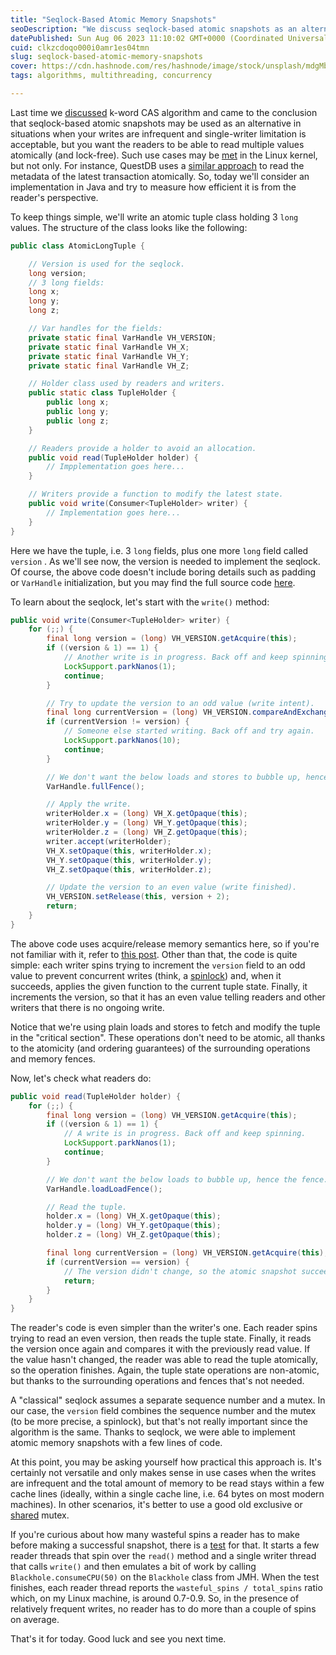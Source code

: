 ```yaml
---
title: "Seqlock-Based Atomic Memory Snapshots"
seoDescription: "We discuss seqlock-based atomic snapshots as an alternative k-word CAS algorithm in situations when your writes are infrequent and single-writer limitation"
datePublished: Sun Aug 06 2023 11:10:02 GMT+0000 (Coordinated Universal Time)
cuid: clkzcdoqo000i0amr1es04tmn
slug: seqlock-based-atomic-memory-snapshots
cover: https://cdn.hashnode.com/res/hashnode/image/stock/unsplash/mdgMbYfFlSA/upload/dca4ca8fa58a9751367c20813364de08.jpeg
tags: algorithms, multithreading, concurrency

---
```


Last time we [discussed](https://puzpuzpuz.dev/a-few-thoughts-on-k-word-cas) k-word CAS algorithm and came to the conclusion that seqlock-based atomic snapshots may be used as an alternative in situations when your writes are infrequent and single-writer limitation is acceptable, but you want the readers to be able to read multiple values atomically (and lock-free). Such use cases may be [met](https://en.wikipedia.org/wiki/Seqlock) in the Linux kernel, but not only. For instance, QuestDB uses a [similar approach](https://github.com/questdb/questdb/blob/0fd8581f6a3ee98a0117cf620d48fa55d7d16c76/core/src/main/java/io/questdb/cairo/TxReader.java#L392-L428) to read the metadata of the latest transaction atomically. So, today we'll consider an implementation in Java and try to measure how efficient it is from the reader's perspective.

To keep things simple, we'll write an atomic tuple class holding 3 `long` values. The structure of the class looks like the following:

```java
public class AtomicLongTuple {

    // Version is used for the seqlock.
    long version;
    // 3 long fields:
    long x;
    long y;
    long z;

    // Var handles for the fields:
    private static final VarHandle VH_VERSION;
    private static final VarHandle VH_X;
    private static final VarHandle VH_Y;
    private static final VarHandle VH_Z;

    // Holder class used by readers and writers.
    public static class TupleHolder {
        public long x;
        public long y;
        public long z;
    }

    // Readers provide a holder to avoid an allocation.
    public void read(TupleHolder holder) {
        // Impplementation goes here...
    }

    // Writers provide a function to modify the latest state.
    public void write(Consumer<TupleHolder> writer) {
        // Implementation goes here...
    }
}
```

Here we have the tuple, i.e. 3 `long` fields, plus one more `long` field called `version` . As we'll see now, the version is needed to implement the seqlock. Of course, the above code doesn't include boring details such as padding or `VarHandle` initialization, but you may find the full source code [here](https://github.com/puzpuzpuz/java-concurrency-samples/blob/e180af67323b324e2d69f8cce422e1d9b618b2c6/src/main/java/io/puzpuzpuz/atomic/AtomicLongTuple.java).

To learn about the seqlock, let's start with the `write()` method:

```java
public void write(Consumer<TupleHolder> writer) {
    for (;;) {
        final long version = (long) VH_VERSION.getAcquire(this);
        if ((version & 1) == 1) {
            // Another write is in progress. Back off and keep spinning.
            LockSupport.parkNanos(1);
            continue;
        }

        // Try to update the version to an odd value (write intent).
        final long currentVersion = (long) VH_VERSION.compareAndExchangeRelease(this, version, version + 1);
        if (currentVersion != version) {
            // Someone else started writing. Back off and try again.
            LockSupport.parkNanos(10);
            continue;
        }

        // We don't want the below loads and stores to bubble up, hence the fence.
        VarHandle.fullFence();

        // Apply the write.
        writerHolder.x = (long) VH_X.getOpaque(this);
        writerHolder.y = (long) VH_Y.getOpaque(this);
        writerHolder.z = (long) VH_Z.getOpaque(this);
        writer.accept(writerHolder);
        VH_X.setOpaque(this, writerHolder.x);
        VH_Y.setOpaque(this, writerHolder.y);
        VH_Z.setOpaque(this, writerHolder.z);

        // Update the version to an even value (write finished).
        VH_VERSION.setRelease(this, version + 2);
        return;
    }
}
```

The above code uses acquire/release memory semantics here, so if you're not familiar with it, refer to [this post](https://puzpuzpuz.dev/using-acquirerelease-semantics-in-java-atomics-for-fun-and-profit). Other than that, the code is quite simple: each writer spins trying to increment the `version` field to an odd value to prevent concurrent writes (think, a [spinlock](https://puzpuzpuz.dev/benchmarking-non-shared-locks-in-java)) and, when it succeeds, applies the given function to the current tuple state. Finally, it increments the version, so that it has an even value telling readers and other writers that there is no ongoing write.

Notice that we're using plain loads and stores to fetch and modify the tuple in the "critical section". These operations don't need to be atomic, all thanks to the atomicity (and ordering guarantees) of the surrounding operations and memory fences.

Now, let's check what readers do:

```java
public void read(TupleHolder holder) {
    for (;;) {
        final long version = (long) VH_VERSION.getAcquire(this);
        if ((version & 1) == 1) {
            // A write is in progress. Back off and keep spinning.
            LockSupport.parkNanos(1);
            continue;
        }

        // We don't want the below loads to bubble up, hence the fence.
        VarHandle.loadLoadFence();

        // Read the tuple.
        holder.x = (long) VH_X.getOpaque(this);
        holder.y = (long) VH_Y.getOpaque(this);
        holder.z = (long) VH_Z.getOpaque(this);

        final long currentVersion = (long) VH_VERSION.getAcquire(this);
        if (currentVersion == version) {
            // The version didn't change, so the atomic snapshot succeeded.
            return;
        }
    }
}
```

The reader's code is even simpler than the writer's one. Each reader spins trying to read an even version, then reads the tuple state. Finally, it reads the version once again and compares it with the previously read value. If the value hasn't changed, the reader was able to read the tuple atomically, so the operation finishes. Again, the tuple state operations are non-atomic, but thanks to the surrounding operations and fences that's not needed.

A "classical" seqlock assumes a separate sequence number and a mutex. In our case, the `version` field combines the sequence number and the mutex (to be more precise, a spinlock), but that's not really important since the algorithm is the same. Thanks to seqlock, we were able to implement atomic memory snapshots with a few lines of code.

At this point, you may be asking yourself how practical this approach is. It's certainly not versatile and only makes sense in use cases when the writes are infrequent and the total amount of memory to be read stays within a few cache lines (ideally, within a single cache line, i.e. 64 bytes on most modern machines). In other scenarios, it's better to use a good old exclusive or [shared](https://puzpuzpuz.dev/scalable-readers-writer-lock) mutex.

If you're curious about how many wasteful spins a reader has to make before making a successful snapshot, there is a [test](https://github.com/puzpuzpuz/java-concurrency-samples/blob/e180af67323b324e2d69f8cce422e1d9b618b2c6/src/test/java/io/puzpuzpuz/atomic/AtomicLongTupleTest.java#L36) for that. It starts a few reader threads that spin over the `read()` method and a single writer thread that calls `write()` and then emulates a bit of work by calling `Blackhole.consumeCPU(50)` on the `Blackhole` class from JMH. When the test finishes, each reader thread reports the `wasteful_spins / total_spins` ratio which, on my Linux machine, is around 0.7-0.9. So, in the presence of relatively frequent writes, no reader has to do more than a couple of spins on average.

That's it for today. Good luck and see you next time.